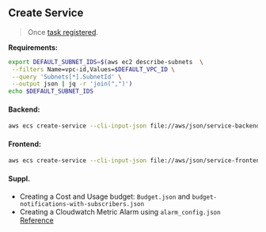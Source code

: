 ##  Create Service
> Once [task registered](../task-definitions/README.md).

**Requirements:**

```sh
export DEFAULT_SUBNET_IDS=$(aws ec2 describe-subnets  \
 --filters Name=vpc-id,Values=$DEFAULT_VPC_ID \
 --query 'Subnets[*].SubnetId' \
 --output json | jq -r 'join(",")')
echo $DEFAULT_SUBNET_IDS
```

#### Backend:
```sh
aws ecs create-service --cli-input-json file://aws/json/service-backend-flask.json

```


#### Frontend:

```sh
aws ecs create-service --cli-input-json file://aws/json/service-frontend-react-js.json
```


#### Suppl.
- Creating a Cost and Usage budget:  `Budget.json` and `budget-notifications-with-subscribers.json`
- Creating a Cloudwatch Metric Alarm using `alarm_config.json` <br>
[Reference](../../journal/week0.md#create-aws-budget)
